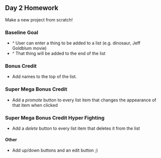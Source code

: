 ## Day 2 Homework

Make a new project from scratch!

### Baseline Goal

* ^ User can enter a thing to be added to a list (e.g. dinosaur, Jeff Goldblum movie)
* ^ That thing will be added to the end of the list

### Bonus Credit

* Add names to the top of the list.

### Super Mega Bonus Credit

* Add a _promote_ button to every list item that changes the appearance of that item when clicked

### Super Mega Bonus Credit Hyper Fighting

* Add a _delete_ button to every list item that deletes it from the list


#### Other

* Add up/down buttons and an edit button ;)
